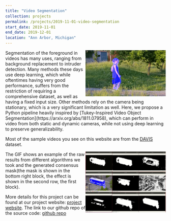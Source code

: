 ```yaml
---
title: "Video Segmentation"
collection: projects
permalink: /projects/2019-11-01-video-segmentation
start_date: 2019-11-01
end_date: 2019-12-01
location: "Ann Arbor, Michigan"
---
```


<img style="float: right;" src='/images/videoseg-sample.gif' width="50%">
Segmentation of the foreground in videos has many uses, ranging from background replacement to intruder detection. Many methods these days use deep learning, which while oftentimes having very good performance, suffers from the restriction of requiring a comprehensive dataset, as well as having a fixed input size. Other methods rely on the camera being stationary, which is a very significant limitation as well. Here, we propose a Python pipeline heavily inspired by [Tukey-Inspired Video Object Segmentation](https://arxiv.org/abs/1811.07958), which can perform in video from both static and dynamic cameras, while not using deep learning to preserve generalizability.

Most of the sample videos you see on this website are from the [DAVIS](https://davischallenge.org/) dataset.


<img style="float: right;" src='/images/videoseg-out.gif' width="50%" >
The GIF shows an example of the raw results from different algorithms we took and the generated consensus mask(the mask is shown in the bottom right block, the effect is shown in the second row, the first block).

More details for this project can be found at our project website: [project website](https://sites.google.com/umich.edu/video-segmentation/home). The link to our github repo of the source code: [github repo](https://github.com/bijustin/video-segmentation)